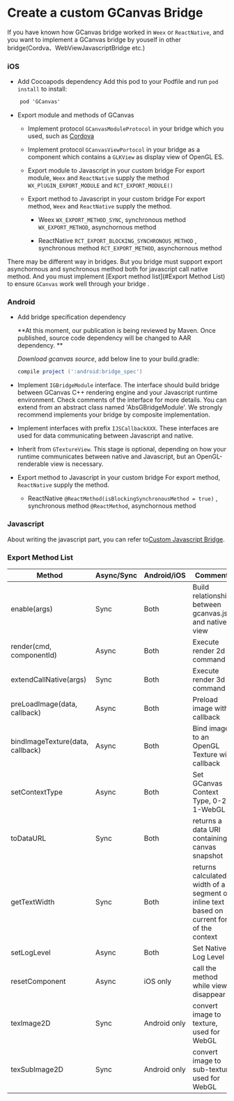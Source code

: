 # Create a custom GCanvas Bridge

If you have known how GCanvas bridge worked in `Weex` or `ReactNative`, and you want to implement a GCanvas bridge by youself in other bridge(Cordva、WebViewJavascriptBridge etc.)

### iOS
- Add Cocoapods dependency
  Add this pod to your Podfile and run `pod install` to install:
```objective-c
	pod 'GCanvas'
```

-  Export module and methods of GCanvas
   * Implement  protocol `GCanvasModuleProtocol`  in your bridge which you used, such as [Cordova](https://cordova.apache.org/)
   * Implement protocol `GCanvasViewPortocol` in your bridge as a component which contains a `GLKView` as display view of OpenGL ES.
   * Export module to Javascript in your custom bridge
      For export module, `Weex` and `ReactNative` supply the method `WX_PlUGIN_EXPORT_MODULE` and `RCT_EXPORT_MODULE()`

   * Export method to Javascript in your custom bridge
      For export method, `Weex` and `ReactNative` supply the method.
     * Weex
       `WX_EXPORT_METHOD_SYNC`, synchronous method
        `WX_EXPORT_METHOD`, asynchornous method

     * ReactNative
       `RCT_EXPORT_BLOCKING_SYNCHRONOUS_METHOD` , synchronous method
       `RCT_EXPORT_METHOD`,  asynchornous method

There may be different way in bridges. But you bridge must support export asynchornous and synchronous method both for javascript call native method. And you must implement [Export method list](#Export Method List)  to ensure `GCanvas` work well through your bridge .

### Android

* Add bridge specification dependency

  **At this moment, our publication is being reviewed by Maven. Once published, source code dependency will be changed to AAR dependency. **

  *Download gcanvas source*, add below line to your build.gradle:

  ```groovy
  compile project (':android:bridge_spec')
  ```

* Implement `IGBridgeModule` interface. The interface should build bridge between GCanvas C++ rendering engine and your Javascript runtime environment. Check comments of the interface for more details. You can extend from an abstract class named 'AbsGBridgeModule'. We strongly recommend implements your bridge by composite implementation.
* Implement interfaces with prefix `IJSCallbackXXX`. These interfaces are used for data communicating between Javascript and native.
* Inherit from `GTextureView`. This stage is optional, depending on how your runtime communicates between native and Javascript, but an OpenGL-renderable view is necessary.
* Export method to Javascript in your custom bridge
   For export method, `ReactNative` supply the method.
  * ReactNative
    `@ReactMethod(isBlockingSynchronousMethod = true)` , synchronous method
    `@ReactMethod`,  asynchornous method

### Javascript
About writing the javascript part, you can refer to[Custom Javascript Bridge](./docs/Guide_JS_Use.md).

### Export Method List
| Method                           | Async/Sync | Android/iOS  | Comments                                 |
| -------------------------------- | ---------- | ------------ | ---------------------------------------- |
| enable(args)                     | Sync       | Both         | Build relationships between gcanvas.js and native view |
| render(cmd, componentId)         | Async      | Both         | Execute render 2d command                |
| extendCallNative(args)           | Sync       | Both         | Execute render 3d command                |
| preLoadImage(data, callback)     | Async      | Both         | Preload image with callback              |
| bindImageTexture(data, callback) | Async      | Both         | Bind image to an OpenGL Texture with callback |
| setContextType                   | Async      | Both         | Set GCanvas Context Type, 0-2d, 1-WebGL  |
| toDataURL                        | Sync       | Both         | returns a data URI containing a canvas snapshot |
| getTextWidth                     | Sync       | Both         | returns calculated width of a segment of inline text based on current font of the context |
| setLogLevel                      | Async      | Both         | Set Native Log Level                     |
| resetComponent                   | Async      | iOS only     | call the method while view disappear     |
| texImage2D                       | Sync       | Android only | convert image to texture, used for WebGL |
| texSubImage2D                    | Sync       | Android only | convert image to sub-texture, used for WebGL |

